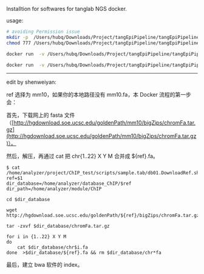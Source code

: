 Installtion for softwares for tanglab NGS docker.

usage:

```bash
# avoiding Permission issue
mkdir -p  /Users/hubq/Downloads/Project/tangEpiPipeline/tangEpiPipelineInstall/out
chmod 777 /Users/hubq/Downloads/Project/tangEpiPipeline/tangEpiPipelineInstall/out

docker run  -v /Users/hubq/Downloads/Project/tangEpiPipeline/tangEpiPipelineInstall/test_fq/:/fastq -v /Users/hubq/Downloads/Project/tangEpiPipeline/tangEpiPipelineInstall/out:/home/analyzer/project -v /Volumes/MacintoshHD/Users/hubq/Downloads/FileZilla/DataBase/mm10/:/home/analyzer/database_ChIP/mm10  -v /Users/hubq/Downloads/Project/tangEpiPipeline/tangEpiPipelineInstall/settings/:/settings/ --env ref=mm10 --env type=ChIP tanginstall:v1

docker run  -v /Users/hubq/Downloads/Project/tangEpiPipeline/tangEpiPipelineInstall/test_fq_RNA/:/fastq -v /Users/hubq/Downloads/Project/tangEpiPipeline/tangEpiPipelineInstall/outRNA:/home/analyzer/project -v /Volumes/MacintoshHD/Users/hubq/Downloads/FileZilla/DataBase/mm10/:/home/analyzer/database_RNA/mm10  -v /Users/hubq/Downloads/Project/tangEpiPipeline/tangEpiPipelineInstall/settings/:/settings/ --env ref=mm10 --env type=RNA tanginstall:v1
```

------

edit by shenweiyan:

ref 选择为 mm10，如果你的本地路径没有 mm10.fa，本 Docker 流程的第一步会：

首先，下载网上的 fasta 文件（[http://hgdownload.soe.ucsc.edu/goldenPath/mm10/bigZips/chromFa.tar.gz](http://hgdownload.soe.ucsc.edu/goldenPath/mm10/bigZips/chromFa.tar.gz)）。

然后，解压，再通过 cat 把 chr{1..22} X Y M 合并成 ${ref}.fa。
```
$ cat /home/analyzer/project/ChIP_test/scripts/sample.tab/db01.DownloadRef.sh
ref=$1
dir_database=/home/analyzer/database_ChIP/$ref
dir_path=/home/analyzer/module/ChIP

cd $dir_database

wget http://hgdownload.soe.ucsc.edu/goldenPath/${ref}/bigZips/chromFa.tar.gz

tar -zxvf $dir_database/chromFa.tar.gz

for i in {1..22} X Y M
do
    cat $dir_database/chr$i.fa
done  >$dir_database/${ref}.fa && rm $dir_database/chr*fa
```

最后，建立 bwa 软件的 index。
